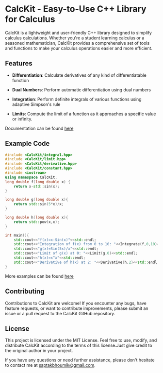 # CalcKit - Easy-to-Use C++ Library for Calculus

CalcKit is a lightweight and user-friendly C++ library designed to simplify calculus calculations. Whether you're a student learning calculus or a seasoned mathematician, CalcKit provides a comprehensive set of tools and functions to make your calculus operations easier and more efficient.

## Features

- **Differentiation**: Calculate derivatives of any kind of differentiatable function

- **Dual Numbers**: Perform automatic differentiation using dual numbers 

- **Integration**: Perform definite integrals of various functions using adaptive Simpson's rule

- **Limits**: Compute the limit of a function as it approaches a specific value or infinity.

Documentation can be found <a href="./docs">here</a>

## Example Code

```cpp
#include <CalcKit/integral.hpp>
#include <CalcKit/limit.hpp>
#include <CalcKit/derivative.hpp>
#include <CalcKit/constant.hpp>
#include <iostream>
using namespace CalcKit;
long double f(long double x) {
    return x-std::sin(x);
}

long double g(long double x){
    return std::sin(5*x)/x;
}

long double h(long double x){
    return std::pow(x,x);
}

int main(){
    std::cout<<"f(x)=x-Sin(x)"<<std::endl;
    std::cout<<"Integration of f(x) from 0 to 10: "<<Integrate(f,0,10)<<std::endl;
    std::cout<<"g(x)=Sin(5x)/x"<<std::endl;
    std::cout<<"Limit of g(x) at 0: "<<Limit(g,0)<<std::endl;
    std::cout<<"h(x)=x^x"<<std::endl;
    std::cout<<"Derivative of h(x) at 2: "<<Derivative(h,2)<<std::endl;
}
```
More examples can be found <a href="./example">here</a>
## Contributing
Contributions to CalcKit are welcome! If you encounter any bugs, have feature requests, or want to contribute improvements, please submit an issue or a pull request to the CalcKit GitHub repository.

## License
This project is licensed under the MIT License. Feel free to use, modify, and distribute CalcKit according to the terms of this license.Just give credit to the original author in your project.


If you have any questions or need further assistance, please don't hesitate to contact me at saptakbhoumik@gmail.com.
